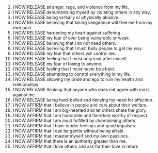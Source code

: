 1. I NOW RELEASE all anger, rage, and violence from my life.
2. I NOW RELEASE dehumanizing myself by violating others in any way. 
3. I NOW RELEASE being verbally or physically abusive.
4. I NOW RELEASE believing that taking vengeance will free me from my own pain. 
5. I NOW RELEASE hardening my heart against suffering.
6. I NOW RELEASE my fear of ever being vulnerable or weak.
7. I NOW RELEASE believing that I do not need others.
8. I NOW RELEASE believing that I must bully people to get my way.
9. I NOW RELEASE my fear that others will control me.
10. I NOW RELEASE feeling that I must only look after myself.
11. I NOW RELEASE my fear of losing to anyone.
12. I NOW RELEASE feeling that I must never be afraid.
13. I NOW RELEASE attempting to control everything in my life.
14. I NOW RELEASE allowing my pride and ego to ruin my health and relationships.
15. I NOW RELEASE thinking that anyone who does not agree with me is against me.
16. I NOW RELEASE being hard-boiled and denying  my need for affection.
17. I NOW AFFIRM that I believe in people and care about their welfare.
18. I NOW AFFIRM that I am big-hearted and let others share the glory.
19. I NOW AFFIRM that I am honorable and therefore worthy of respect.
20. I NOW AFFIRM that I am most fulfilled by championing others.
21. I NOW AFFIRM that I have tender feelings and good impulses.
22. I NOW AFFIRM that I can be gentle without being afraid.
23. I NOW AFFIRM that I master myself and my own passions.
24. I NOW AFFIRM that there is an authority greater than me.
25. I NOW AFFIRM that I love others and ask for their love in return.
